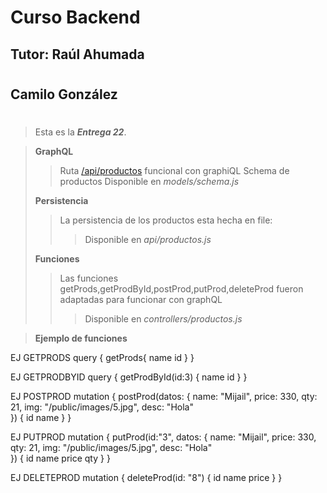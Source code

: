 # **Curso Backend**
## Tutor: Raúl Ahumada
#
## Camilo González
#

>Esta es la ***Entrega 22***.

>**GraphQL**
>>Ruta [/api/productos](http://localhost:5000/api/productos/) funcional con graphiQL
>>Schema de productos Disponible en *models/schema.js*
>
>**Persistencia**
>>La persistencia de los productos esta hecha en file:
>>>Disponible en *api/productos.js*
>
>**Funciones**
>>Las funciones getProds,getProdById,postProd,putProd,deleteProd fueron adaptadas para funcionar con graphQL
>>>Disponible en *controllers/productos.js*

>**Ejemplo de funciones**

EJ GETPRODS
query {
 getProds{
  name
  id
 }
}

EJ GETPRODBYID
query {
 getProdById(id:3) {
  name
  id
 }
}

EJ POSTPROD
mutation {
 postProd(datos: {
  	name: "Mijail",
    price: 330,
    qty: 21,
    img: "/public/images/5.jpg",
    desc: "Hola"  
 })
{
  id
  name
}
}

EJ PUTPROD
mutation {
 putProd(id:"3", 
  datos: {
  	name: "Mijail",
    price: 330,
    qty: 21,
    img: "/public/images/5.jpg",
    desc: "Hola"  
 })
{
  id
  name
  price
  qty
}
}

EJ DELETEPROD
mutation {
  deleteProd(id: "8") {
    id
    name
    price
  }
}